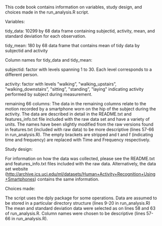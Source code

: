 
This code book contains information on variables, study design, and choices made in the run_analysis.R script.

Variables:

tidy_data: 10299 by 68 data frame containing subjectid, activity, mean, and standard deviation for each observation.

tidy_mean: 180 by 68 data frame that contains mean of tidy data by subjectid and activity


Column names for tidy_data and tidy_mean:

subjectid: factor with levels spanning 1 to 30. Each level corresponds to a different person.

activity: factor with levels "walking”, "walking_upstairs”, "walking_downstairs”, "sitting”, "standing”, "laying" indicating activity performed by subject during measurement. 

remaining 66 columns: The data in the remaining columns relate to the motion recorded by a smartphone worn on the hip of the subject during the activity. The data are described in detail in the README.txt and features_info.txt file included with the raw data set and have a variety of units. The names have been slightly modified from the raw versions found in features.txt (included with raw data) to be more descriptive (lines 57-66 in run_analysis.R). The empty brackets are stripped and t and f (indicating time and frequency) are replaced with Time and Frequency respectively. 


Study design: 

For information on how the data was collected, please see the README.txt and features_info.txt files included with the raw data. Alternatively, the data set website (http://archive.ics.uci.edu/ml/datasets/Human+Activity+Recognition+Using+Smartphones) contains the same information.


Choices made:

The script uses the dply package for some operations.
Data are assumed to be stored in a particular directory structure (lines 9-20 in run_analysis.R)
The mean and standard deviation data were selected as on lines 58 and 63 of run_analysis.R.
Column names were chosen to be descriptive (lines 57-66 in run_analysis.R).

